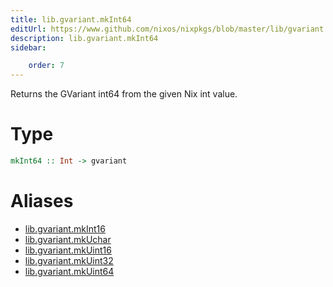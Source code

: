 ```yaml
---
title: lib.gvariant.mkInt64
editUrl: https://www.github.com/nixos/nixpkgs/blob/master/lib/gvariant.nix#L19C20
description: lib.gvariant.mkInt64
sidebar:

    order: 7
---
```


Returns the GVariant int64 from the given Nix int value.

# Type

```haskell
mkInt64 :: Int -> gvariant
```


# Aliases

- [lib.gvariant.mkInt16](reference/lib/gvariant/lib-gvariant-mkInt16)
- [lib.gvariant.mkUchar](reference/lib/gvariant/lib-gvariant-mkUchar)
- [lib.gvariant.mkUint16](reference/lib/gvariant/lib-gvariant-mkUint16)
- [lib.gvariant.mkUint32](reference/lib/gvariant/lib-gvariant-mkUint32)
- [lib.gvariant.mkUint64](reference/lib/gvariant/lib-gvariant-mkUint64)


